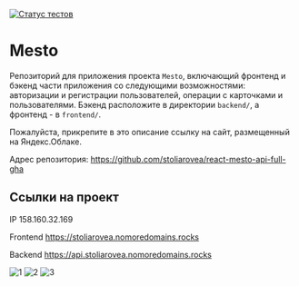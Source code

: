 [![Статус тестов](../../actions/workflows/tests.yml/badge.svg)](../../actions/workflows/tests.yml)

# Mesto
Репозиторий для приложения проекта `Mesto`, включающий фронтенд и бэкенд части приложения со следующими возможностями: авторизации и регистрации пользователей, операции с карточками и пользователями. Бэкенд расположите в директории `backend/`, а фронтенд - в `frontend/`. 
  
Пожалуйста, прикрепите в это описание ссылку на сайт, размещенный на Яндекс.Облаке.

Адрес репозитория: https://github.com/stoliarovea/react-mesto-api-full-gha

## Ссылки на проект

IP 158.160.32.169

Frontend https://stoliarovea.nomoredomains.rocks

Backend https://api.stoliarovea.nomoredomains.rocks

![1](https://github.com/stoliarovea/react-mesto-api-full-gha/assets/31337724/0bb2e873-05a1-4ad2-bb0f-c47cd5e4de08)
![2](https://github.com/stoliarovea/react-mesto-api-full-gha/assets/31337724/0123fd90-1b21-4929-b1b6-57662bf98b6a)
![3](https://github.com/stoliarovea/react-mesto-api-full-gha/assets/31337724/c1e3de97-6816-4c77-bd61-7ffba4d4d9fa)
